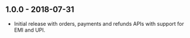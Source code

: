 ## 1.0.0 - 2018-07-31
* Initial release with orders, payments and refunds APIs with support for EMI and UPI.
